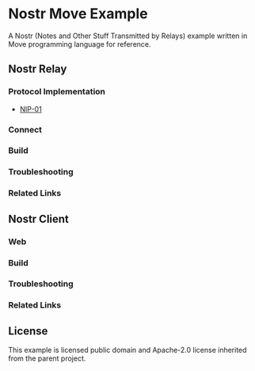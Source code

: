# Nostr Move Example

A Nostr (Notes and Other Stuff Transmitted by Relays) example written in Move programming language for reference.

## Nostr Relay

### Protocol Implementation

- [NIP-01](https://github.com/nostr-protocol/nips/blob/master/01.md)

### Connect

### Build

### Troubleshooting

### Related Links

## Nostr Client

### Web

### Build

### Troubleshooting

### Related Links

## License

This example is licensed public domain and Apache-2.0 license inherited from the parent project.
